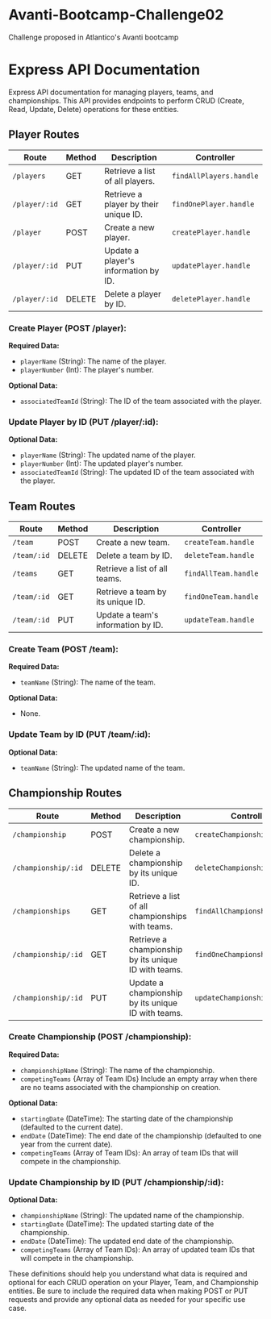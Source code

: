 # Avanti-Bootcamp-Challenge02
Challenge proposed in Atlantico's Avanti bootcamp

# Express API Documentation

Express API documentation for managing players, teams, and championships. This API provides endpoints to perform CRUD (Create, Read, Update, Delete) operations for these entities.

## Player Routes

| Route               | Method | Description                               | Controller            |
|---------------------|--------|-------------------------------------------|-----------------------|
| `/players`          | GET    | Retrieve a list of all players.          | `findAllPlayers.handle` |
| `/player/:id`       | GET    | Retrieve a player by their unique ID.    | `findOnePlayer.handle`  |
| `/player`           | POST   | Create a new player.                     | `createPlayer.handle`  |
| `/player/:id`       | PUT    | Update a player's information by ID.     | `updatePlayer.handle`  |
| `/player/:id`       | DELETE | Delete a player by ID.                   | `deletePlayer.handle`  |

### Create Player (POST /player):

**Required Data:**
- `playerName` (String): The name of the player.
- `playerNumber` (Int): The player's number.

**Optional Data:**
- `associatedTeamId` (String): The ID of the team associated with the player.

### Update Player by ID (PUT /player/:id):

**Optional Data:**
- `playerName` (String): The updated name of the player.
- `playerNumber` (Int): The updated player's number.
- `associatedTeamId` (String): The updated ID of the team associated with the player.

## Team Routes

| Route           | Method | Description                         | Controller        |
|-----------------|--------|-------------------------------------|-------------------|
| `/team`         | POST   | Create a new team.                  | `createTeam.handle` |
| `/team/:id`     | DELETE | Delete a team by ID.               | `deleteTeam.handle` |
| `/teams`        | GET    | Retrieve a list of all teams.      | `findAllTeam.handle` |
| `/team/:id`     | GET    | Retrieve a team by its unique ID.  | `findOneTeam.handle` |
| `/team/:id`     | PUT    | Update a team's information by ID. | `updateTeam.handle` |

### Create Team (POST /team):

**Required Data:**
- `teamName` (String): The name of the team.

**Optional Data:**
- None.

### Update Team by ID (PUT /team/:id):

**Optional Data:**
- `teamName` (String): The updated name of the team.

## Championship Routes

| Route               | Method | Description                                           | Controller                |
|---------------------|--------|-------------------------------------------------------|---------------------------|
| `/championship`     | POST   | Create a new championship.                            | `createChampionship.handle` |
| `/championship/:id` | DELETE | Delete a championship by its unique ID.              | `deleteChampionship.handle` |
| `/championships`    | GET    | Retrieve a list of all championships with teams.    | `findAllChampionships.handle` |
| `/championship/:id` | GET    | Retrieve a championship by its unique ID with teams. | `findOneChampionship.handle` |
| `/championship/:id` | PUT    | Update a championship by its unique ID with teams.   | `updateChampionship.handle` |

### Create Championship (POST /championship):

**Required Data:**
- `championshipName` (String): The name of the championship.
- `competingTeams` {Array of Team IDs} Include an empty array when there are no teams associated with the championship on creation.

**Optional Data:**
- `startingDate` (DateTime): The starting date of the championship (defaulted to the current date).
- `endDate` (DateTime): The end date of the championship (defaulted to one year from the current date).
- `competingTeams` (Array of Team IDs): An array of team IDs that will compete in the championship. 

### Update Championship by ID (PUT /championship/:id):

**Optional Data:**
- `championshipName` (String): The updated name of the championship.
- `startingDate` (DateTime): The updated starting date of the championship.
- `endDate` (DateTime): The updated end date of the championship.
- `competingTeams` (Array of Team IDs): An array of updated team IDs that will compete in the championship.

These definitions should help you understand what data is required and optional for each CRUD operation on your Player, Team, and Championship entities. Be sure to include the required data when making POST or PUT requests and provide any optional data as needed for your specific use case.

